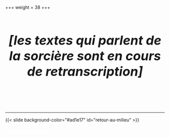 +++
weight = 38
+++

<br><p style="font-size:40px;text-align:center;"><b><i>[les textes qui parlent de la sorcière sont en cours de retranscription]</i></b></p>
<br><br><br>

---

{{< slide background-color="#ad1e17" id="retour-au-milieu" >}}
<h5> <a href="https://zorozorai.land/#/yero" style="color:white" >  > <u>Retour au milieu</u>  < </a> </h5>


